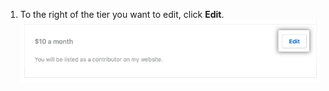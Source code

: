 1. To the right of the tier you want to edit, click **Edit**. ![Botão Edit tier (Editar nível)](/assets/images/help/sponsors/edit-tier-button.png)
